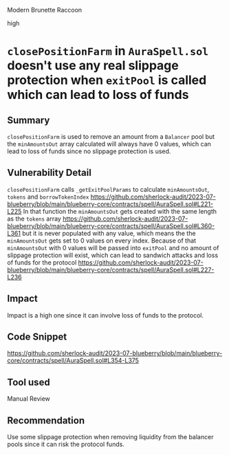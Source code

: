 Modern Brunette Raccoon

high

# `closePositionFarm` in  `AuraSpell.sol`  doesn't use any real slippage protection when `exitPool` is called which can lead to loss of funds
## Summary
`closePositionFarm` is used to remove an amount from a `Balancer` pool but the `minAmountsOut` array calculated will always have 0 values, which can lead to loss of funds since no slippage protection is used.
## Vulnerability Detail
`closePositionFarm` calls `_getExitPoolParams` to calculate `minAmountsOut`, `tokens` and `borrowTokenIndex`
https://github.com/sherlock-audit/2023-07-blueberry/blob/main/blueberry-core/contracts/spell/AuraSpell.sol#L221-L225
In that function the `minAmountsOut` gets created with the same length as the `tokens` array 
https://github.com/sherlock-audit/2023-07-blueberry/blob/main/blueberry-core/contracts/spell/AuraSpell.sol#L360-L361
but it is never populated with any value, which means the the `minAmountsOut` gets set to 0 values on every index.
Because of that `minAmountsOut` with 0 values will be passed into `exitPool` and no amount of slippage protection will exist, which can lead to sandwich attacks and loss of funds for the protocol
https://github.com/sherlock-audit/2023-07-blueberry/blob/main/blueberry-core/contracts/spell/AuraSpell.sol#L227-L236

## Impact
Impact is a high one since it can involve loss of funds to the protocol.
## Code Snippet
https://github.com/sherlock-audit/2023-07-blueberry/blob/main/blueberry-core/contracts/spell/AuraSpell.sol#L354-L375
## Tool used

Manual Review

## Recommendation
Use some slippage protection when removing liquidity from the balancer pools since it can risk the protocol funds.